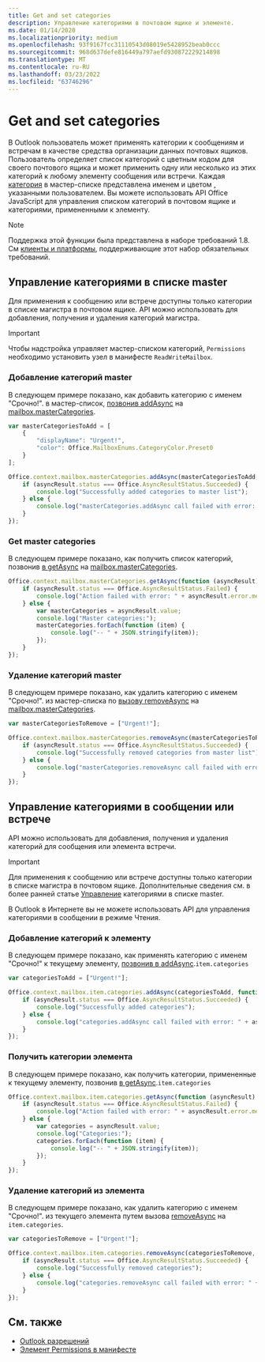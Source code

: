 ```yaml
---
title: Get and set categories
description: Управление категориями в почтовом ящике и элементе.
ms.date: 01/14/2020
ms.localizationpriority: medium
ms.openlocfilehash: 93f9167fcc31110543d08019e5428952beab0ccc
ms.sourcegitcommit: 968d637defe816449a797aefd930872229214898
ms.translationtype: MT
ms.contentlocale: ru-RU
ms.lasthandoff: 03/23/2022
ms.locfileid: "63746296"
---
```

# <a name="get-and-set-categories"></a>Get and set categories

В Outlook пользователь может применять категории к сообщениям и встречам в качестве средства организации данных почтовых ящиков. Пользователь определяет список категорий с цветным кодом для своего почтового ящика и может применить одну или несколько из этих категорий к любому элементу сообщения или встречи. Каждая [категория](/javascript/api/outlook/office.categorydetails) в мастер-списке представлена именем и цветом [,](/javascript/api/outlook/office.mailboxenums.categorycolor) указанными пользователем. Вы можете использовать API Office JavaScript для управления списком категорий в почтовом ящике и категориями, примененными к элементу.

> [!NOTE]
> Поддержка этой функции была представлена в наборе требований 1.8. См [клиенты и платформы](../reference/requirement-sets/outlook-api-requirement-sets.md#requirement-sets-supported-by-exchange-servers-and-outlook-clients), поддерживающие этот набор обязательных требований.

## <a name="manage-categories-in-the-master-list"></a>Управление категориями в списке master

Для применения к сообщению или встрече доступны только категории в списке магистра в почтовом ящике. API можно использовать для добавления, получения и удаления категорий магистра.

> [!IMPORTANT]
> Чтобы надстройка управляет мастер-списком категорий, `Permissions` необходимо установить узел в манифесте `ReadWriteMailbox`.

### <a name="add-master-categories"></a>Добавление категорий master

В следующем примере показано, как добавить категорию с именем "Срочно!". в мастер-список, [позвонив addAsync](/javascript/api/outlook/office.mastercategories#outlook-office-mastercategories-addasync-member(1)) на [mailbox.masterCategories](/javascript/api/outlook/office.mailbox#outlook-office-mailbox-mastercategories-member).

```js
var masterCategoriesToAdd = [
    {
        "displayName": "Urgent!",
        "color": Office.MailboxEnums.CategoryColor.Preset0
    }
];

Office.context.mailbox.masterCategories.addAsync(masterCategoriesToAdd, function (asyncResult) {
    if (asyncResult.status === Office.AsyncResultStatus.Succeeded) {
        console.log("Successfully added categories to master list");
    } else {
        console.log("masterCategories.addAsync call failed with error: " + asyncResult.error.message);
    }
});
```

### <a name="get-master-categories"></a>Get master categories

В следующем примере показано, как получить список категорий, позвонив [в getAsync](/javascript/api/outlook/office.mastercategories#outlook-office-mastercategories-getasync-member(1)) на [mailbox.masterCategories](/javascript/api/outlook/office.mailbox#outlook-office-mailbox-mastercategories-member).

```js
Office.context.mailbox.masterCategories.getAsync(function (asyncResult) {
    if (asyncResult.status === Office.AsyncResultStatus.Failed) {
        console.log("Action failed with error: " + asyncResult.error.message);
    } else {
        var masterCategories = asyncResult.value;
        console.log("Master categories:");
        masterCategories.forEach(function (item) {
            console.log("-- " + JSON.stringify(item));
        });
    }
});
```

### <a name="remove-master-categories"></a>Удаление категорий master

В следующем примере показано, как удалить категорию с именем "Срочно!". из мастер-списка по [вызову removeAsync](/javascript/api/outlook/office.mastercategories#outlook-office-mastercategories-removeasync-member(1)) на [mailbox.masterCategories](/javascript/api/outlook/office.mailbox#outlook-office-mailbox-mastercategories-member).

```js
var masterCategoriesToRemove = ["Urgent!"];

Office.context.mailbox.masterCategories.removeAsync(masterCategoriesToRemove, function (asyncResult) {
    if (asyncResult.status === Office.AsyncResultStatus.Succeeded) {
        console.log("Successfully removed categories from master list");
    } else {
        console.log("masterCategories.removeAsync call failed with error: " + asyncResult.error.message);
    }
});
```

## <a name="manage-categories-on-a-message-or-appointment"></a>Управление категориями в сообщении или встрече

API можно использовать для добавления, получения и удаления категорий для сообщения или элемента встречи.

> [!IMPORTANT]
> Для применения к сообщению или встрече доступны только категории в списке магистра в почтовом ящике. Дополнительные сведения см. в более ранней статье [Управление](#manage-categories-in-the-master-list) категориями в списке master.
>
> В Outlook в Интернете вы не можете использовать API для управления категориями в сообщении в режиме Чтения.

### <a name="add-categories-to-an-item"></a>Добавление категорий к элементу

В следующем примере показано, как применять категорию с именем "Срочно!" к текущему элементу, [позвонив в addAsync](/javascript/api/outlook/office.categories#outlook-office-categories-addasync-member(1)).`item.categories`

```js
var categoriesToAdd = ["Urgent!"];

Office.context.mailbox.item.categories.addAsync(categoriesToAdd, function (asyncResult) {
    if (asyncResult.status === Office.AsyncResultStatus.Succeeded) {
        console.log("Successfully added categories");
    } else {
        console.log("categories.addAsync call failed with error: " + asyncResult.error.message);
    }
});
```

### <a name="get-an-items-categories"></a>Получить категории элемента

В следующем примере показано, как получить категории, примененные к текущему элементу, позвонив [в getAsync](/javascript/api/outlook/office.categories#outlook-office-categories-getasync-member(1)).`item.categories`

```js
Office.context.mailbox.item.categories.getAsync(function (asyncResult) {
    if (asyncResult.status === Office.AsyncResultStatus.Failed) {
        console.log("Action failed with error: " + asyncResult.error.message);
    } else {
        var categories = asyncResult.value;
        console.log("Categories:");
        categories.forEach(function (item) {
            console.log("-- " + JSON.stringify(item));
        });
    }
});
```

### <a name="remove-categories-from-an-item"></a>Удаление категорий из элемента

В следующем примере показано, как удалить категорию с именем "Срочно!". из текущего элемента путем вызова [removeAsync](/javascript/api/outlook/office.categories#outlook-office-categories-removeasync-member(1)) на `item.categories`.

```js
var categoriesToRemove = ["Urgent!"];

Office.context.mailbox.item.categories.removeAsync(categoriesToRemove, function (asyncResult) {
    if (asyncResult.status === Office.AsyncResultStatus.Succeeded) {
        console.log("Successfully removed categories");
    } else {
        console.log("categories.removeAsync call failed with error: " + asyncResult.error.message);
    }
});
```

## <a name="see-also"></a>См. также

- [Outlook разрешений](understanding-outlook-add-in-permissions.md)
- [Элемент Permissions в манифесте](../reference/manifest/permissions.md)
